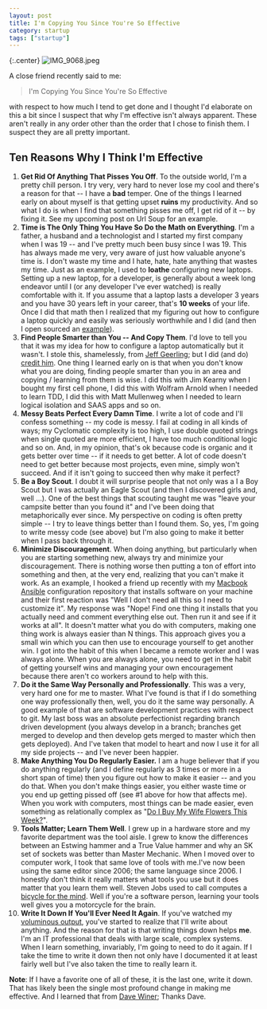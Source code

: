 ```yaml
---
layout: post
title: I'm Copying You Since You're So Effective
category: startup
tags: ["startup"]
---
```

{:.center}
![IMG_9068.jpeg](/blog/assets/IMG_9068.jpeg)

A close friend recently said to me:

> I'm Copying You Since You're So Effective

with respect to how much I tend to get done and I thought I'd elaborate on this a bit since I suspect that why I'm effective isn't always apparent.  These aren't really in any order other than the order that I chose to finish them.  I suspect they are all pretty important.

## Ten Reasons Why I Think I'm Effective

1. **Get Rid Of Anything That Pisses You Off**.  To the outside world, I'm a pretty chill person.  I try very, very hard to never lose my cool and there's a reason for that -- I have a **bad** temper.  One of the things I learned early on about myself is that getting upset **ruins** my productivity.  And so what I do is when I find that something pisses me off, I get rid of it -- by fixing it.  See my upcoming post on Url Soup for an example.
2. **Time is The Only Thing You Have So Do the Math on Everything**.  I'm a father, a husband and a technologist and I started my first company when I was 19 -- and I've pretty much been busy since I was 19.  This has always made me very, very aware of just how valuable anyone's time is.  I don't waste my time and I hate, hate, hate anything that wastes my time.  Just as an example, I used to **loathe** configuring new laptops.  Setting up a new laptop, for a developer, is generally about a week long endeavor until I (or any developer I've ever watched) is really comfortable with it.  If you assume that a laptop lasts a developer 3 years and you have 30 years left in your career, that's **10 weeks** of your life.  Once I did that math then I realized that my figuring out how to configure a laptop quickly and easily was seriously worthwhile and I did (and then I open sourced an [example](https://github.com/fuzzygroup/ansible-macbook-pro)).
3. **Find People Smarter than You -- And Copy Them**.  I'd love to tell you that it was my idea for how to configure a laptop automatically but it wasn't.  I stole this, shamelessly, from [Jeff Geerling](https://twitter.com/geerlingguy); but I did (and do) [credit him](https://fuzzyblog.io/blog/mac/2017/07/31/configuring-your-mac-with-ansible-take-2.html).  One thing I learned early on is that when you don't know what you are doing, finding people smarter than you in an area and copying / learning from them is wise.  I did this with Jim Kearny when I bought my first cell phone, I did this with Wolfram Arnold when I needed to learn TDD, I did this with Matt Mullenweg when I needed to learn logical isolation and SAAS apps and so on.  
4. **Messy Beats Perfect Every Damn Time**.  I write a lot of code and I'll confess something -- my code is messy.  I fail at coding in all kinds of ways; my Cyclomatic complexity is too high, I use double quoted strings when single quoted are more efficient, I have too much conditional logic and so on.  And, in my opinion, that's ok because code is organic and it gets better over time -- if it needs to get better.  A lot of code doesn't need to get better because most projects, even mine, simply won't succeed.  And if it isn't going to succeed then why make it perfect?
5. **Be a Boy Scout**.  I doubt it will surprise people that not only was a I a Boy Scout but I was actually an Eagle Scout (and then I discovered girls and, well ...).  One of the best things that scouting taught me was "leave your campsite better than you found it" and I've been doing that metaphorically ever since.  My perspective on coding is often pretty simple -- I try to leave things better than I found them.  So, yes, I'm going to write messy code (see above) but I'm also going to make it better when I pass back through it.
6. **Minimize Discouragement**.  When doing anything, but particularly when you are starting something new, always try and minimize your discouragement.  There is nothing worse then putting a ton of effort into something and then, at the very end, realizing that you can't make it work.  As an example, I hooked a friend up recently with my [Macbook Ansible](https://github.com/fuzzygroup/ansible-macbook-pro) configuration repository that installs software on your machine and their first reaction was "Well I don't need all this so I need to customize it". My response was "Nope!  Find one thing it installs that you actually need and comment everything else out.  Then run it and see if it works at all".  It doesn't matter what you do with computers, making one thing work is always easier than N things.  This approach gives you a small win which you can then use to encourage yourself to get another win.  I got into the habit of this when I became a remote worker and I was always alone.  When you are always alone, you need to get in the habit of getting yourself wins and managing your own encouragement because there aren't co workers around to help with this.
7. **Do it the Same Way Personally and Professionally**.  This was a very, very hard one for me to master.  What I've found is that if I do something one way professionally then, well, you do it the same way personally.  A good example of that are software development practices with respect to git.  My last boss was an absolute perfectionist regarding branch driven development (you always develop in a branch; branches get merged to develop and then develop gets merged to master which then gets deployed).  And I've taken that model to heart and now I use it for all my side projects -- and I've never been happier.
8. **Make Anything You Do Regularly Easier.**  I am a huge believer that if you do anything regularly (and I define regularly as 3 times or more in a short span of time) then you figure out how to make it easier -- and you do that.  When you don't make things easier, you either waste time or you end up getting pissed off (see #1 above for how that affects me).  When you work with computers, most things can be made easier, even something as relationally complex as "[Do I Buy My Wife Flowers This Week?]()".
9. **Tools Matter; Learn Them Well**.  I grew up in a hardware store and my favorite department was the tool aisle.  I grew to know the differences between an Estwing hammer and a True Value hammer and why an SK set of sockets was better than Master Mechanic.  When I moved over to computer work, I took that same love of tools with me.I've now been using the same editor since 2006; the same language since 2006.  I honestly don't think it really matters what tools you use but it does matter that you learn them well.  Steven Jobs used to call computes a [bicycle for the mind](https://www.brainpickings.org/2011/12/21/steve-jobs-bicycle-for-the-mind-1990/).  Well if you're a software person, learning your tools well gives you a motorcycle for the brain.
10. **Write It Down If You'll Ever Need It Again**.  If you've watched my [voluminous output](https://fuzzyblog.io/blog/), you've started to realize that I'll write about anything.  And the reason for that is that writing things down helps **me**.  I'm an IT professional that deals with large scale, complex systems.  When I learn something, invariably, I'm going to need to do it again.  If I take the time to write it down then not only have I documented it at least fairly well but I've also taken the time to really learn it.

**Note**: If I have a favorite one of all of these, it is the last one, write it down.  That has likely been the single most profound change in making me effective.  And I learned that from [Dave Winer](http://www.scripting.com/); Thanks Dave.

